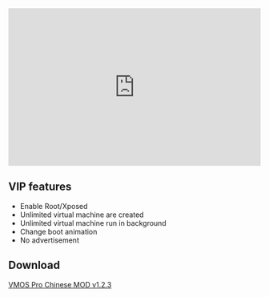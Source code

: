 <iframe style="height:315px;width:100%" src="https://www.youtube.com/embed/br3nAPu3qMk" frameborder="0" allow="accelerometer; autoplay; clipboard-write; encrypted-media; gyroscope; picture-in-picture" allowfullscreen></iframe>

## VIP features
<ul><li>Enable Root/Xposed</li><li>Unlimited virtual machine are created</li><li>Unlimited virtual machine run in background</li><li>Change boot animation</li><li>No advertisement</li></ul>

## Download

[VMOS Pro Chinese MOD v1.2.3](http://link1s.com/Bkf3nr)
